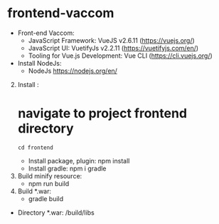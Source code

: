 # frontend-vaccom

-	Front-end Vaccom:
    + JavaScript Framework: VueJS v2.6.11 (https://vuejs.org/)
    + JavaScript UI: VuetifyJs v2.2.11 (https://vuetifyjs.com/en/)
    + Tooling for Vue.js Development: Vue CLI (https://cli.vuejs.org/)
-	Install NodeJs:
    +  NodeJs  https://nodejs.org/en/
2.	Install :
    # navigate to project frontend directory
        cd frontend
    + Install package, plugin:
        npm install
    + Install gradle:
        npm i gradle
3.	Build minify resource:
    + npm run build
4.	Build *.war:
    + gradle build
- Directory *.war:  /build/libs

